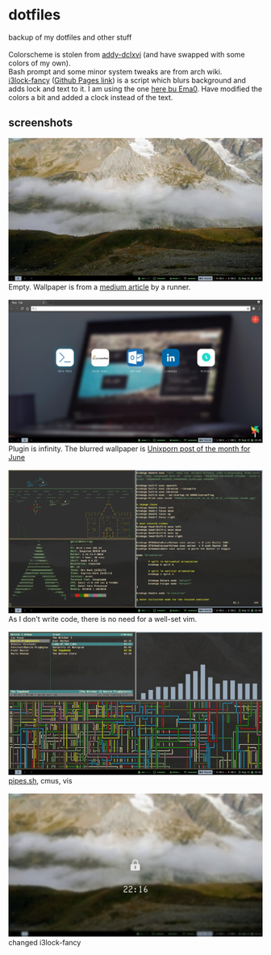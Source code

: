 # dotfiles
backup of my dotfiles and other stuff <br /> <br />
Colorscheme is stolen from [addy-dclxvi](https://github.com/addy-dclxvi) (and have swapped with some colors of my own). <br />
Bash prompt and some minor system tweaks are from arch wiki. <br />
[i3lock-fancy](https://github.com/meskarune/i3lock-fancy) ([Github Pages link](http://meskarune.github.io/i3lock-fancy/)) is a script which blurs background and adds lock and text to it. I am using the one [here bu Ema0](https://github.com/Ema0/i3lock-fancy). Have modified the colors a bit and added a clock instead of the text. <br />

## screenshots
![empty](https://raw.githubusercontent.com/GLaDOS95/dotfiles/master/empty.jpg) <br />
Empty. Wallpaper is from a [medium article](https://medium.com/@Piiraadzinjsh/pirmais-kalnu-ultramaratons-utmb-tds-119km-ff4d67def668) by a runner. <br />  
![chromium](https://raw.githubusercontent.com/GLaDOS95/dotfiles/master/chromium.jpg) <br />
Plugin is infinity. The blurred wallpaper is [Unixporn post of the month for June](https://www.reddit.com/r/unixporn/comments/8jbbdu/bspwm_a_different_angle/) <br /> <br />
![vim](https://raw.githubusercontent.com/GLaDOS95/dotfiles/master/vim.jpg) <br />
As I don't write code, there is no need for a well-set vim. <br /> <br />
![music](https://raw.githubusercontent.com/GLaDOS95/dotfiles/master/music.jpg) <br />
[pipes.sh](https://github.com/pipeseroni/pipes.sh), cmus, vis <br /> <br />
![locked](https://raw.githubusercontent.com/GLaDOS95/dotfiles/master/locked.png) <br />
changed i3lock-fancy <br /> 
